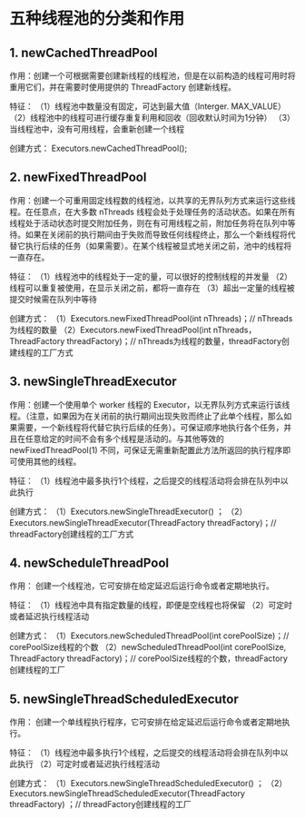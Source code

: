 # 五种线程池的分类和作用

## 1. newCachedThreadPool

作用：创建一个可根据需要创建新线程的线程池，但是在以前构造的线程可用时将重用它们，并在需要时使用提供的 ThreadFactory 创建新线程。

特征： 
（1）线程池中数量没有固定，可达到最大值（Interger. MAX_VALUE） 
（2）线程池中的线程可进行缓存重复利用和回收（回收默认时间为1分钟） 
（3）当线程池中，没有可用线程，会重新创建一个线程

创建方式： Executors.newCachedThreadPool();

## 2. newFixedThreadPool

作用：创建一个可重用固定线程数的线程池，以共享的无界队列方式来运行这些线程。在任意点，在大多数 nThreads 线程会处于处理任务的活动状态。如果在所有线程处于活动状态时提交附加任务，则在有可用线程之前，附加任务将在队列中等待。如果在关闭前的执行期间由于失败而导致任何线程终止，那么一个新线程将代替它执行后续的任务（如果需要）。在某个线程被显式地关闭之前，池中的线程将一直存在。

特征： 
（1）线程池中的线程处于一定的量，可以很好的控制线程的并发量 
（2）线程可以重复被使用，在显示关闭之前，都将一直存在 
（3）超出一定量的线程被提交时候需在队列中等待

创建方式： 
（1）Executors.newFixedThreadPool(int nThreads)；// nThreads为线程的数量 
（2）Executors.newFixedThreadPool(int nThreads，ThreadFactory threadFactory)；// nThreads为线程的数量，threadFactory创建线程的工厂方式

## 3. newSingleThreadExecutor

作用：创建一个使用单个 worker 线程的 Executor，以无界队列方式来运行该线程。（注意，如果因为在关闭前的执行期间出现失败而终止了此单个线程，那么如果需要，一个新线程将代替它执行后续的任务）。可保证顺序地执行各个任务，并且在任意给定的时间不会有多个线程是活动的。与其他等效的 newFixedThreadPool(1) 不同，可保证无需重新配置此方法所返回的执行程序即可使用其他的线程。

特征： 
（1）线程池中最多执行1个线程，之后提交的线程活动将会排在队列中以此执行

创建方式： 
（1）Executors.newSingleThreadExecutor() ； 
（2）Executors.newSingleThreadExecutor(ThreadFactory threadFactory)；// threadFactory创建线程的工厂方式

## 4. newScheduleThreadPool

作用： 创建一个线程池，它可安排在给定延迟后运行命令或者定期地执行。

特征： 
（1）线程池中具有指定数量的线程，即便是空线程也将保留 
（2）可定时或者延迟执行线程活动

创建方式： 
（1）Executors.newScheduledThreadPool(int corePoolSize)；// corePoolSize线程的个数 
（2）newScheduledThreadPool(int corePoolSize, ThreadFactory threadFactory)；// corePoolSize线程的个数，threadFactory创建线程的工厂

## 5. newSingleThreadScheduledExecutor

作用： 创建一个单线程执行程序，它可安排在给定延迟后运行命令或者定期地执行。

特征： 
（1）线程池中最多执行1个线程，之后提交的线程活动将会排在队列中以此执行 
（2）可定时或者延迟执行线程活动

创建方式： 
（1）Executors.newSingleThreadScheduledExecutor() ； 
（2）Executors.newSingleThreadScheduledExecutor(ThreadFactory threadFactory) ；// threadFactory创建线程的工厂

